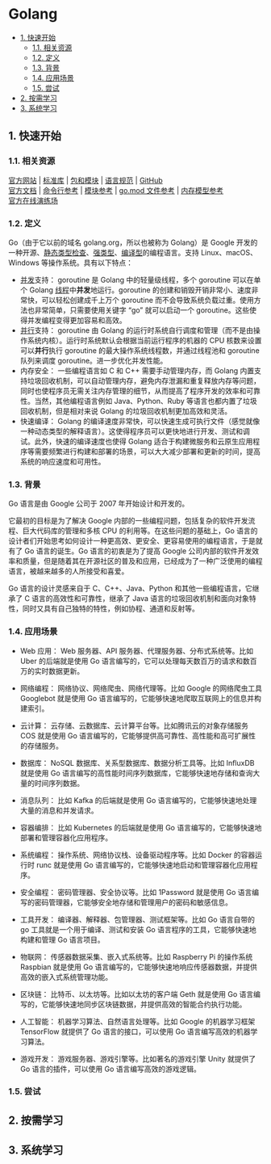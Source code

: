 # Golang<!-- omit in toc -->

- [1. 快速开始](#1-快速开始)
  - [1.1. 相关资源](#11-相关资源)
  - [1.2. 定义](#12-定义)
  - [1.3. 背景](#13-背景)
  - [1.4. 应用场景](#14-应用场景)
  - [1.5. 尝试](#15-尝试)
- [2. 按需学习](#2-按需学习)
- [3. 系统学习](#3-系统学习)

## 1. 快速开始

### 1.1. 相关资源

[官方网站](https://go.dev) | [标准库](https://pkg.go.dev/std) | [包和模块](https://pkg.go.dev/) | [语言规范](https://go.dev/ref/spec) | [GitHub](https://github.com/golang)  
[官方文档](https://go.dev/doc/) | [命令行参考](https://go.dev/doc/cmd) | [模块参考](https://go.dev/ref/mod) | [go.mod 文件参考](https://go.dev/doc/modules/gomod-ref) | [内存模型参考](https://go.dev/ref/mem)  
[官方在线演练场](https://go.dev/play/)

### 1.2. 定义

Go（由于它以前的域名 golang.org，所以也被称为 Golang）是 Google 开发的一种开源、[静态类型检查](../../../glossary/类型系统.md)、[强类型](../../../glossary/强类型和弱类型语言.md)、[编译型](../../../glossary/解释型、编译型与即时编译型语言.md)的编程语言。支持 Linux、macOS、Windows 等操作系统。具有以下特点：

- [并发](../../../glossary/并发计算和并行计算.md)支持： goroutine 是 Golang 中的轻量级线程，多个 goroutine 可以在单个 Golang [线程](../../../glossary/进程与线程.md)中**并发**地运行。goroutine 的创建和销毁开销非常小、速度非常快，可以轻松创建成千上万个 goroutine 而不会导致系统负载过重。使用方法也非常简单，只需要使用关键字 “go” 就可以启动一个 goroutine。这些使得并发编程变得更加容易和高效。
- [并行](../../../glossary/并发计算和并行计算.md)支持： goroutine 由 Golang 的运行时系统自行调度和管理（而不是由操作系统内核）。运行时系统默认会根据当前运行程序的机器的 CPU 核数来设置可以**并行**执行 goroutine 的最大操作系统线程数，并通过线程池和 goroutine 队列来调度 goroutine。进一步优化并发性能。
- 内存安全： 一些编程语言如 C 和 C++ 需要手动管理内存，而 Golang 内置支持垃圾回收机制，可以自动管理内存，避免内存泄漏和重复释放内存等问题，同时也使程序员无需关注内存管理的细节，从而提高了程序开发的效率和可靠性。当然，其他编程语言例如 Java、Python、Ruby 等语言也都内置了垃圾回收机制，但是相对来说 Golang 的垃圾回收机制更加高效和灵活。
- 快速编译： Golang 的编译速度非常快，可以快速生成可执行文件（感觉就像一种动态类型的解释语言）。这使得程序员可以更快地进行开发、测试和调试。此外，快速的编译速度也使得 Golang 适合于构建微服务和云原生应用程序等需要频繁进行构建和部署的场景，可以大大减少部署和更新的时间，提高系统的响应速度和可用性。

### 1.3. 背景

Go 语言是由 Google 公司于 2007 年开始设计和开发的。

它最初的目标是为了解决 Google 内部的一些编程问题，包括复杂的软件开发流程、巨大代码库的管理和多核 CPU 的利用等。在这些问题的基础上，Go 语言的设计者们开始思考如何设计一种更高效、更安全、更容易使用的编程语言，于是就有了 Go 语言的诞生。Go 语言的初衷是为了提高 Google 公司内部的软件开发效率和质量，但是随着其在开源社区的普及和应用，已经成为了一种广泛使用的编程语言，被越来越多的人所接受和喜爱。

Go 语言的设计灵感来自于 C、C++、Java、Python 和其他一些编程语言，它继承了 C 语言的高效性和可靠性，继承了 Java 语言的垃圾回收机制和面向对象特性，同时又具有自己独特的特性，例如协程、通道和反射等。

### 1.4. 应用场景

- Web 应用： Web 服务器、API 服务器、代理服务器、分布式系统等。比如 Uber 的后端就是使用 Go 语言编写的，它可以处理每天数百万的请求和数百万的实时数据更新。
- 网络编程： 网络协议、网络爬虫、网络代理等。比如 Google 的网络爬虫工具 Googlebot 就是使用 Go 语言编写的，它能够快速地爬取互联网上的信息并构建索引。
- 云计算： 云存储、云数据库、云计算平台等。比如腾讯云的对象存储服务 COS 就是使用 Go 语言编写的，它能够提供高可靠性、高性能和高可扩展性的存储服务。
- 数据库： NoSQL 数据库、关系型数据库、数据分析工具等。比如 InfluxDB 就是使用 Go 语言编写的高性能时间序列数据库，它能够快速地存储和查询大量的时间序列数据。
- 消息队列： 比如 Kafka 的后端就是使用 Go 语言编写的，它能够快速地处理大量的消息和并发请求。
- 容器编排： 比如 Kubernetes 的后端就是使用 Go 语言编写的，它能够快速地部署和管理容器化应用程序。
- 系统编程： 操作系统、网络协议栈、设备驱动程序等。比如 Docker 的容器运行时 runc 就是使用 Go 语言编写的，它能够快速地启动和管理容器化应用程序。
- 安全编程： 密码管理器、安全协议等。比如 1Password 就是使用 Go 语言编写的密码管理器，它能够安全地存储和管理用户的密码和敏感信息。
- 工具开发： 编译器、解释器、包管理器、测试框架等。比如 Go 语言自带的 go 工具就是一个用于编译、测试和安装 Go 语言程序的工具，它能够快速地构建和管理 Go 语言项目。

- 物联网： 传感器数据采集、嵌入式系统等。比如 Raspberry Pi 的操作系统 Raspbian 就是使用 Go 语言编写的，它能够快速地响应传感器数据，并提供高效的嵌入式系统管理功能。
- 区块链： 比特币、以太坊等。比如以太坊的客户端 Geth 就是使用 Go 语言编写的，它能够快速地同步区块链数据，并提供高效的智能合约执行功能。
- 人工智能： 机器学习算法、自然语言处理等。比如 Google 的机器学习框架 TensorFlow 就提供了 Go 语言的接口，可以使用 Go 语言编写高效的机器学习算法。
- 游戏开发： 游戏服务器、游戏引擎等。比如著名的游戏引擎 Unity 就提供了 Go 语言的插件，可以使用 Go 语言编写高效的游戏逻辑。

### 1.5. 尝试

## 2. 按需学习

## 3. 系统学习

